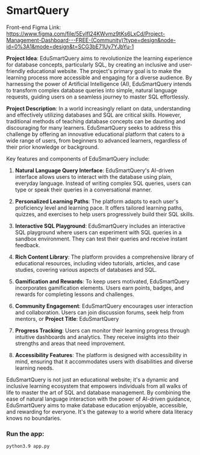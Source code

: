 # SmartQuery

Front-end Figma Link: https://www.figma.com/file/5EvIfl24KWvmz9tKs6LxCd/Project-Management-Dashboard---FREE-(Community)?type=design&node-id=0%3A1&mode=design&t=SCG3bE71Uy7YJbYu-1

**Project Idea**:
EduSmartQuery aims to revolutionize the learning experience for database concepts, particularly SQL, by creating an inclusive and user-friendly educational website. The project's primary goal is to make the learning process more accessible and engaging for a diverse audience. By harnessing the power of Artificial Intelligence (AI), EduSmartQuery intends to transform complex database queries into simple, natural language requests, guiding users on a seamless journey to master SQL effortlessly.

**Project Description**:
In a world increasingly reliant on data, understanding and effectively utilizing databases and SQL are critical skills. However, traditional methods of teaching database concepts can be daunting and discouraging for many learners. EduSmartQuery seeks to address this challenge by offering an innovative educational platform that caters to a wide range of users, from beginners to advanced learners, regardless of their prior knowledge or background.

Key features and components of EduSmartQuery include:

1. **Natural Language Query Interface**: EduSmartQuery's AI-driven interface allows users to interact with the database using plain, everyday language. Instead of writing complex SQL queries, users can type or speak their queries in a conversational manner.

2. **Personalized Learning Paths**: The platform adapts to each user's proficiency level and learning pace. It offers tailored learning paths, quizzes, and exercises to help users progressively build their SQL skills.

3. **Interactive SQL Playground**: EduSmartQuery includes an interactive SQL playground where users can experiment with SQL queries in a sandbox environment. They can test their queries and receive instant feedback.

4. **Rich Content Library**: The platform provides a comprehensive library of educational resources, including video tutorials, articles, and case studies, covering various aspects of databases and SQL.

5. **Gamification and Rewards**: To keep users motivated, EduSmartQuery incorporates gamification elements. Users earn points, badges, and rewards for completing lessons and challenges.

6. **Community Engagement**: EduSmartQuery encourages user interaction and collaboration. Users can join discussion forums, seek help from mentors, or **Project Title**: EduSmartQuery

7. **Progress Tracking**: Users can monitor their learning progress through intuitive dashboards and analytics. They receive insights into their strengths and areas that need improvement.

8. **Accessibility Features**: The platform is designed with accessibility in mind, ensuring that it accommodates users with disabilities and diverse learning needs.

EduSmartQuery is not just an educational website; it's a dynamic and inclusive learning ecosystem that empowers individuals from all walks of life to master the art of SQL and database management. By combining the ease of natural language interaction with the power of AI-driven guidance, EduSmartQuery aims to make database education enjoyable, accessible, and rewarding for everyone. It's the gateway to a world where data literacy knows no boundaries.

### Run the app:

```bash
python3.9 app.py
```

